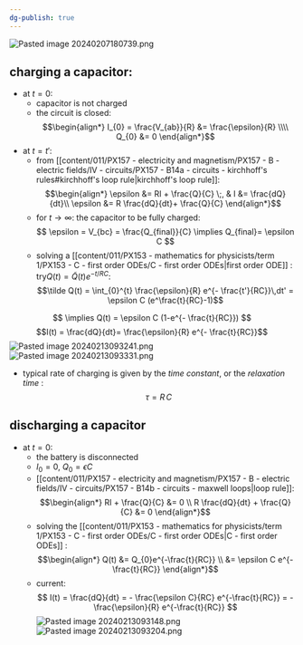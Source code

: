 ```yaml
---
dg-publish: true
---
```


![Pasted image 20240207180739.png](/img/user/pics/Pasted%20image%2020240207180739.png)
## charging a capacitor:
- at $t=0:$ 
	- capacitor is not charged
	- the circuit is closed:
$$\begin{align*}
		I_{0} = \frac{V_{ab}}{R} &= \frac{\epsilon}{R} \\\\
		Q_{0} &= 0 
	\end{align*}$$
- at $t=t':$
	- from [[content/011/PX157 - electricity and magnetism/PX157 - B - electric fields/IV - circuits/PX157 - B14a - circuits - kirchhoff's rules#kirchhoff's loop rule\|kirchhoff's loop rule]]:
$$\begin{align*}
		\epsilon &= RI + \frac{Q}{C} \;, & I &= \frac{dQ}{dt}\\
		\epsilon &= R \frac{dQ}{dt}+ \frac{Q}{C}
\end{align*}$$
	- for $t\to\infty:$ the capacitor to be fully charged:
$$
\epsilon = V_{bc} = \frac{Q_{final}}{C} \implies Q_{final}= \epsilon C
$$
	- solving a [[content/011/PX153 - mathematics for physicists/term 1/PX153 - C - first order ODEs/C - first order ODEs\|first order ODE]] : try$Q(t) = \tilde Q (t) e^{- t/RC}:$ 
	$$\tilde Q(t) = \int_{0}^{t} \frac{\epsilon}{R} e^{- \frac{t'}{RC}}\,dt' = \epsilon C (e^\frac{t}{RC}-1)$$
	
$$
\implies Q(t) = \epsilon C (1-e^{- \frac{t}{RC}})
$$
	$$I(t) = \frac{dQ}{dt}= \frac{\epsilon}{R} e^{- \frac{t}{RC}}$$
![Pasted image 20240213093241.png](/img/user/pics/Pasted%20image%2020240213093241.png)
![Pasted image 20240213093331.png](/img/user/pics/Pasted%20image%2020240213093331.png)

- typical rate of charging is given by the *time constant*, or the *relaxation time* :
$$
\tau = R\,C
$$
## discharging a capacitor
- at $t=0:$
	- the battery is disconnected 
	- $I_{0}=0$, $Q_{0}=\epsilon C$
	- [[content/011/PX157 - electricity and magnetism/PX157 - B - electric fields/IV - circuits/PX157 - B14b - circuits - maxwell loops\|loop rule]]:
$$\begin{align*}
			RI + \frac{Q}{C} &= 0 \\
			R \frac{dQ}{dt} + \frac{Q}{C} &= 0
		\end{align*}$$
	- solving the [[content/011/PX153 - mathematics for physicists/term 1/PX153 - C - first order ODEs/C - first order ODEs\|C - first order ODEs]] :
$$\begin{align*}
			Q(t) &= Q_{0}e^{-\frac{t}{RC}} \\
			&= \epsilon C e^{-\frac{t}{RC}}
		\end{align*}$$
	- current:
$$
I(t) = \frac{dQ}{dt} = - \frac{\epsilon C}{RC} e^{-\frac{t}{RC}} = -\frac{\epsilon}{R} e^{-\frac{t}{RC}}
$$
![Pasted image 20240213093148.png](/img/user/pics/Pasted%20image%2020240213093148.png)
![Pasted image 20240213093204.png](/img/user/pics/Pasted%20image%2020240213093204.png)
